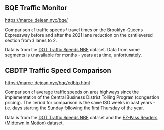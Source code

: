 ## BQE Traffic Monitor

https://marcel.dejean.nyc/bqe/

Comparison of traffic speeds / travel times on the Brooklyn-Queens Expressway
before and after the 2021 lane reduction on the cantilevered section from 3
lanes to 2.

Data is from the [DOT Traffic Speeds NBE](https://data.cityofnewyork.us/Transportation/DOT-Traffic-Speeds-NBE/i4gi-tjb9) dataset.
Data from some segments is unavailable for months - years at a time, unfortunately.

## CBDTP Traffic Speed Comparison

https://marcel.dejean.nyc/bqe/cdbtp.html

Comparison of average traffic speeds on area highways since the implementation
of the Central Business District Tolling Program (congestion pricing). The
period for comparison is the same ISO weeks in past years - i.e. days starting
the Sunday following the first Thursday of the year.

Data is from the [DOT Traffic Speeds NBE](https://data.cityofnewyork.us/Transportation/DOT-Traffic-Speeds-NBE/i4gi-tjb9)
dataset and the [EZ-Pass Readers (Midtown in Motion)](https://data.cityofnewyork.us/Transportation/EZ-Pass-Readers-July-2024-current/6a2s-2t65/about_data) dataset.